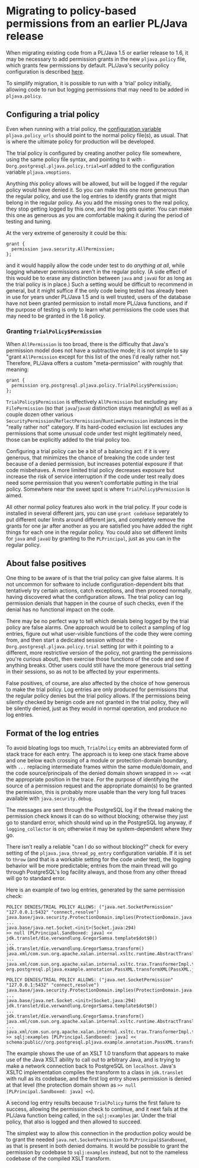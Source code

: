 # Migrating to policy-based permissions from an earlier PL/Java release

When migrating existing code from a PL/Java 1.5 or earlier release to 1.6,
it may be necessary to add permission grants in the new `pljava.policy` file,
which grants few permissions by default. PL/Java's security policy configuration
is described [here][policy].

To simplify migration, it is possible to run with a 'trial' policy initially,
allowing code to run but logging permissions that may need to be added in
`pljava.policy`.

## Configuring a trial policy

Even when running with a trial policy, the [configuration variable][vbls]
`pljava.policy_urls` should point to the normal policy file(s), as usual.
That is where the ultimate policy for production will be developed.

The trial policy is configured by creating another policy file somewhere, using
the same policy file syntax, and pointing to it with
`-Dorg.postgresql.pljava.policy.trial=`_url_ added to the configuration variable
`pljava.vmoptions`.

Anything _this_ policy allows will be allowed, but will be logged if the regular
policy would have denied it. So you can make this one more generous than the
regular policy, and use the log entries to identify grants that might belong in
the regular policy. As you add the missing ones to the real policy, they stop
getting logged by this one, and the log gets quieter. You can make this one as
generous as you are comfortable making it during the period of testing and
tuning.

At the very extreme of generosity it could be this:

```
grant {
  permission java.security.AllPermission;
};
```

and it would happily allow the code under test to do _anything at all_, while
logging whatever permissions aren't in the regular policy. (A side effect of
this would be to erase any distinction between `java` and `javaU` for as long as
the trial policy is in place.) Such a setting would be difficult to recommend in
general, but it might suffice if the only code being tested has already been in
use for years under PL/Java 1.5 and is well trusted, users of the database have
not been granted permission to install more PL/Java functions, and if
the purpose of testing is only to learn what permissions the code uses that
may need to be granted in the 1.6 policy.

### Granting `TrialPolicy$Permission`

When `AllPermission` is too broad, there is the difficulty that Java's
permission model does not have a subtractive mode; it is not simple to say
"grant `AllPermission` except for this list of the ones I'd really rather not."
Therefore, PL/Java offers a custom "meta-permission" with roughly that meaning:

```
grant {
  permission org.postgresql.pljava.policy.TrialPolicy$Permission;
};
```

`TrialPolicy$Permission`  is effectively `AllPermission` but excluding any
`FilePermission` (so that `java`/`javaU` distinction stays meaningful) as well
as a couple dozen other various
`SecurityPermission`/`ReflectPermission`/`RuntimePermission` instances in the
"really rather not" category. If its hard-coded exclusion list excludes
any permissions that some unusual code under test might legitimately need,
those can be explicitly added to the trial policy too.

Configuring a trial policy can be a bit of a balancing act: if it is very
generous, that minimizes the chance of breaking the code under test because of
a denied permission, but increases potential exposure if that code misbehaves.
A more limited trial policy decreases exposure but increase the risk of
service interruption if the code under test really does need some permission
that you weren't comfortable putting in the trial policy. Somewhere near
the sweet spot is where `TrialPolicy$Permission` is aimed.

All other normal policy features also work in the trial policy. If your
code is installed in several different jars, you can use `grant codebase`
separately to put different outer limits around different jars, and completely
remove the grants for one jar after another as you are satisfied you have added
the right things for each one in the regular policy. You could also set
different limits for `java` and `javaU` by granting to the `PLPrincipal`,
just as you can in the regular policy.

## About false positives

One thing to be aware of is that the trial policy can give false alarms. It is
not uncommon for software to include configuration-dependent bits that
tentatively try certain actions, catch exceptions, and then proceed normally,
having discovered what the configuration allows. The trial policy can log
permission denials that happen in the course of such checks, even if the denial
has no functional impact on the code.

There may be no perfect way to tell which denials being logged by the trial
policy are false alarms. One approach would be to collect a sampling of log
entries, figure out what user-visible functions of the code they were coming
from, and then start a dedicated session without the
`-Dorg.postgresql.pljava.policy.trial` setting (or with it pointing to a
different, more restrictive version of the policy, not granting the permissions
you're curious about), then exercise those functions of the code and see if
anything breaks. Other users could still have the more generous trial setting in
their sessions, so as not to be affected by your experiments.

False positives, of course, are also affected by the choice of how generous to
make the trial policy. Log entries are only produced for permissions that the
regular policy denies but the trial policy allows. If the permissions being
silently checked by benign code are not granted in the trial policy, they will
be silently denied, just as they would in normal operation, and produce no
log entries.

## Format of the log entries

To avoid bloating logs too much, `TrialPolicy` emits an abbreviated form of
stack trace for each entry. The approach is to keep one stack frame above and
one below each crossing of a module or protection-domain boundary, with `...`
replacing intermediate frames within the same module/domain, and the code
source/principals of the denied domain shown wrapped in `>> <<`at
the appropriate position in the trace. For the purpose of identifying the
source of a permission request and the appropriate domain(s) to be granted
the permission, this is probably more usable than the very long full traces
available with `java.security.debug`.

The messages are sent through the PostgreSQL log if the thread making the
permission check knows it can do so without blocking; otherwise they just go to
standard error, which should wind up in the PostgreSQL log anyway, if
`logging_collector` is on; otherwise it may be system-dependent where they go.

There isn't really a reliable "can I do so without blocking?" check for every
setting of the `pljava.java_thread_pg_entry` configuration variable.
If it is set to `throw` (and that is a workable setting for the code under
test), the logging behavior will be more predictable; entries from the main
thread will go through PostgreSQL's log facility always, and those from any
other thread will go to standard error.

Here is an example of two log entries, generated by the same permission check:

```
POLICY DENIES/TRIAL POLICY ALLOWS: ("java.net.SocketPermission" "127.0.0.1:5432" "connect,resolve")
java.base/java.security.ProtectionDomain.implies(ProtectionDomain.java:321)
...
java.base/java.net.Socket.<init>(Socket.java:294)
>> null [PLPrincipal.Sandboxed: java] <<
jdk.translet/die.verwandlung.GregorSamsa.template$dot$0()
...
jdk.translet/die.verwandlung.GregorSamsa.transform()
java.xml/com.sun.org.apache.xalan.internal.xsltc.runtime.AbstractTranslet.transform(AbstractTranslet.java:624)
...
java.xml/com.sun.org.apache.xalan.internal.xsltc.trax.TransformerImpl.transform(TransformerImpl.java:383)
org.postgresql.pljava.example.annotation.PassXML.transformXML(PassXML.java:561)

POLICY DENIES/TRIAL POLICY ALLOWS: ("java.net.SocketPermission" "127.0.0.1:5432" "connect,resolve")
java.base/java.security.ProtectionDomain.implies(ProtectionDomain.java:321)
...
java.base/java.net.Socket.<init>(Socket.java:294)
jdk.translet/die.verwandlung.GregorSamsa.template$dot$0()
...
jdk.translet/die.verwandlung.GregorSamsa.transform()
java.xml/com.sun.org.apache.xalan.internal.xsltc.runtime.AbstractTranslet.transform(AbstractTranslet.java:624)
...
java.xml/com.sun.org.apache.xalan.internal.xsltc.trax.TransformerImpl.transform(TransformerImpl.java:383)
>> sqlj:examples [PLPrincipal.Sandboxed: java] <<
schema:public//org.postgresql.pljava.example.annotation.PassXML.transformXML(PassXML.java:561)
```

The example shows the use of an XSLT 1.0 transform that appears to
make use of the Java XSLT ability to call out to arbitrary Java, and is trying
to make a network connection back to PostgreSQL on `localhost`. Java's XSLTC
implementation compiles the transform to a class in `jdk.translet` with null
as its codebase, and the first log entry shows permission is denied at that
level (the protection domain shown as
`>> null [PLPrincipal.Sandboxed: java] <<`).

A second log entry results because `TrialPolicy` turns the first failure to
success, allowing the permission check to continue, and it next fails at
the PL/Java function being called, in the `sqlj:examples` jar. Under the trial
policy, that also is logged and then allowed to succeed.

The simplest way to allow this connection in the production policy would be
to grant the needed `java.net.SocketPermission` to `PLPrincipal$Sandboxed`,
as that is present in both denied domains. It would be possible to grant
the permission by codebase to `sqlj:examples` instead, but not to
the nameless codebase of the compiled XSLT transform.

[policy]: policy.html
[vbls]: variables.html
